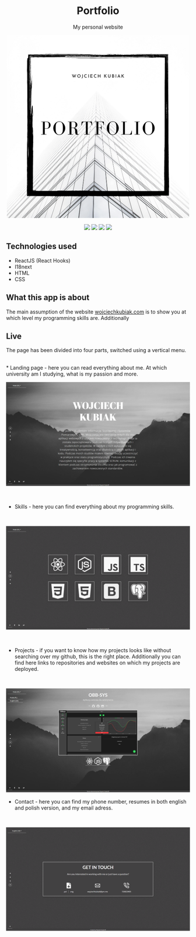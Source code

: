 <h1 align="center">Portfolio</h1>
<p align="center">My personal website</p>
<p align="center">
  <img src="https://github.com/wojciechkubiak/my-site/blob/master/MySite.png"/>
</p>

<p align="center">
  <img src="https://img.shields.io/badge/Made%20by-wojciechkubiak-blue"/>
  <img src="https://img.shields.io/website?url=https%3A%2F%2Fwojciechkubiak.com"/>
  <img src="https://img.shields.io/netlify/d192f684-c78b-4c8f-ad71-692827ce7e3a"/>
  <img src="https://img.shields.io/badge/react-16.13.1-informational"/>
</p>

## Technologies used
* ReactJS (React Hooks)
* I18next
* HTML
* CSS 

## What this app is about
The main assumption of the website [wojciechkubiak.com](https://wojciechkubiak.com) is to show you at which level my programming skills are. Additionally

## Live

The page has been divided into four parts, switched using a vertical menu. 

<br />
* Landing page - here you can read everything about me. At which university am I studying, what is my passion and more.
<br />

<p align="center">
 <img src="https://github.com/wojciechkubiak/my-site/blob/master/landing.png?raw=true"/>
</p>
<br />

* Skills - here you can find everything about my programming skills.

<br />

<p align="center">
  <img src="https://github.com/wojciechkubiak/my-site/blob/master/skills.png?raw=true"/>
</p>
<br />

* Projects - if you want to know how my projects looks like without searching over my github, this is the right place. Additionally you can find here links to repositories and websites on which my projects are deployed.

<br />

<p align="center">
 <img src="https://github.com/wojciechkubiak/my-site/blob/master/projects.png?raw=true"/>
</p>

* Contact - here you can find my phone number, resumes in both english and polish version, and my email adress.

<br />

<p align="center">
 <img src="https://github.com/wojciechkubiak/my-site/blob/master/contact.png?raw=true"/>
</p>
